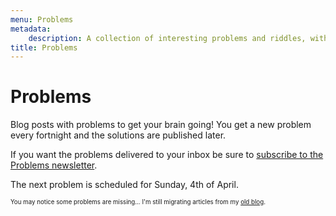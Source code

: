```yaml
---
menu: Problems
metadata:
    description: A collection of interesting problems and riddles, with a new problem being published every fortnight.
title: Problems
---
```


# Problems

Blog posts with problems to get your brain going! You get a new problem every fortnight and the solutions are published later.

If you want the problems delivered to your inbox be sure to [subscribe to the Problems newsletter](https://mathspp.com/subscribe).

The next problem is scheduled for Sunday, 4th of April.

<sub><sup>You may notice some problems are missing... I'm still migrating articles from my [old blog](http://mathspp.blogspot.com).</sup></sub>
